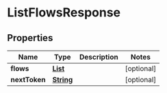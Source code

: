 

# ListFlowsResponse


## Properties

| Name | Type | Description | Notes |
|------------ | ------------- | ------------- | -------------|
|**flows** | [**List**](List.md) |  |  [optional] |
|**nextToken** | [**String**](String.md) |  |  [optional] |



